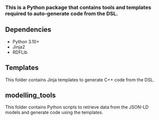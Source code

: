 ### This is a Python package that contains tools and templates required to auto-generate code from the DSL.

## Dependencies
- Python 3.10+
- Jinja2
- RDFLib

## Templates
This folder contains Jinja templates to generate C++ code from the DSL.

## modelling_tools
This folder contains Python scripts to retrieve data from the JSON-LD models and generate code using the templates.
